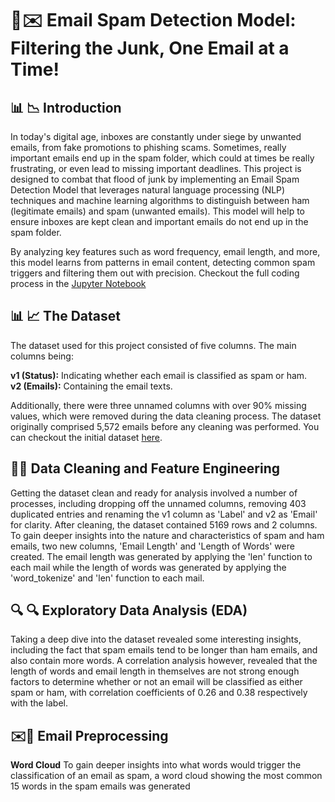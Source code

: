 # 🚀✉️ Email Spam Detection Model: Filtering the Junk, One Email at a Time!
## 📊 📉 Introduction
In today's digital age, inboxes are constantly under siege by unwanted emails, from fake promotions to phishing scams. Sometimes, really important emails end up in the spam folder, which could at times be really frustrating, or even lead to missing important deadlines. This project is designed to combat that flood of junk by implementing an Email Spam Detection Model that leverages natural language processing (NLP) techniques and machine learning algorithms to distinguish between ham (legitimate emails) and spam (unwanted emails). This model will help to ensure inboxes are kept clean and important emails do not end up in the spam folder. 

By analyzing key features such as word frequency, email length, and more, this model learns from patterns in email content, detecting common spam triggers and filtering them out with precision. Checkout the full coding process in the [Jupyter Notebook](https://github.com/Taiwo-Rachael/email-spam-detection-model/blob/main/Email_Spam_Detection_Model.ipynb)

## 📊 📈  The Dataset
The dataset used for this project consisted of five columns. The main columns being:  

**v1 (Status):** Indicating whether each email is classified as spam or ham.    
**v2 (Emails):** Containing the email texts.  

Additionally, there were three unnamed columns with over 90% missing values, which were removed during the data cleaning process. The dataset originally comprised 5,572 emails before any cleaning was performed. You can checkout the initial dataset [here](https://github.com/Taiwo-Rachael/email-spam-detection-model/blob/main/spam.csv).

## 🧹🧹 Data Cleaning and Feature Engineering
Getting the dataset clean and ready for analysis involved a number of processes, including dropping off the unnamed columns, removing 403 duplicated entries and renaming the v1 column as 'Label' and v2 as 'Email' for clarity. After cleaning, the dataset contained 5169 rows and 2 columns. To gain deeper insights into the nature and characteristics of spam and ham emails, two new columns, 'Email Length' and 'Length of Words' were created. The email length was generated by applying the 'len' function to each mail while the length of words was generated by applying the 'word_tokenize' and 'len' function to each mail.

##  🔍 🔍 Exploratory Data Analysis (EDA)
Taking a deep dive into the dataset revealed some interesting insights, including the fact that spam emails tend to be longer than ham emails, and also contain more words. A correlation analysis however, revealed that the length of words and email length in themselves are not strong enough factors to determine whether or not an email will be classified as either spam or ham, with correlation coefficients of 0.26 and 0.38 respectively with the label.



## ✉️🧹 Email Preprocessing

**Word Cloud**
To gain deeper insights into what words would trigger the classification of an email as spam, a word cloud showing the most common 15 words in the spam emails was generated
